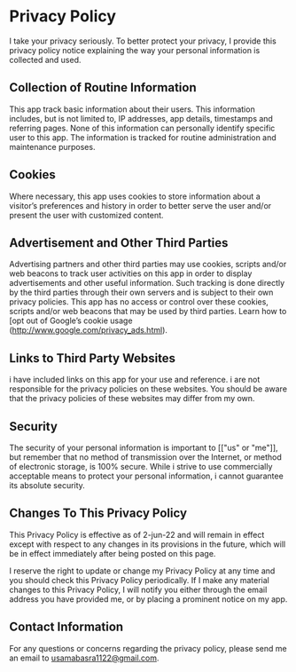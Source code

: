 # Privacy Policy 

  

I take your privacy seriously. To better protect your privacy, I provide this privacy policy notice explaining the way your personal information is collected and used. 

  

  

## Collection of Routine Information 

  

This app track basic information about their users. This information includes, but is not limited to, IP addresses, app details, timestamps and referring pages. None of this information can personally identify specific user to this app. The information is tracked for routine administration and maintenance purposes. 

  

  

## Cookies 

  

Where necessary, this app uses cookies to store information about a visitor’s preferences and history in order to better serve the user and/or present the user with customized content. 

  

  

## Advertisement and Other Third Parties 

  

Advertising partners and other third parties may use cookies, scripts and/or web beacons to track user activities on this app in order to display advertisements and other useful information. Such tracking is done directly by the third parties through their own servers and is subject to their own privacy policies. This app has no access or control over these cookies, scripts and/or web beacons that may be used by third parties. Learn how to [opt out of Google’s cookie usage (http://www.google.com/privacy_ads.html). 

  

  

## Links to Third Party Websites 

  

i have included links on this app for your use and reference. i are not responsible for the privacy policies on these websites. You should be aware that the privacy policies of these websites may differ from my own. 

  

  

## Security 

  

The security of your personal information is important to [["us" or "me"]], but remember that no method of transmission over the Internet, or method of electronic storage, is 100% secure. While i strive to use commercially acceptable means to protect your personal information, i cannot guarantee its absolute security. 

  

  

## Changes To This Privacy Policy 

  

This Privacy Policy is effective as of 2-jun-22 and will remain in effect except with respect to any changes in its provisions in the future, which will be in effect immediately after being posted on this page. 

  

I reserve the right to update or change my Privacy Policy at any time and you should check this Privacy Policy periodically. If I make any material changes to this Privacy Policy, I will notify you either through the email address you have provided me, or by placing a prominent notice on my app. 

  

  

## Contact Information 

  

For any questions or concerns regarding the privacy policy, please send me an email to usamabasra1122@gmail.com. 
